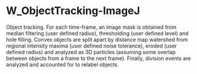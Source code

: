 # W_ObjectTracking-ImageJ
Object tracking. For each time-frame, an image mask is obtained from median filtering (user defined radius), thresholding (user defined level) and hole filling. Convex objects are split apart by distance map watershed from regional intensity maxima (user defined noise tolerance), eroded (user defined radius) and analyzed as 3D particles (assuming some overlap between objects from a frame to the next frame). Finally, division events are analyzed and accounted for to relabel objects.
